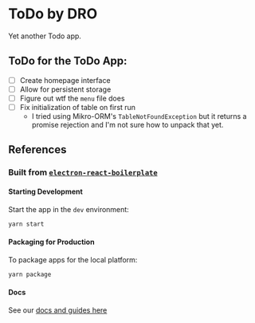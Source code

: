 # ToDo by DRO

Yet another Todo app.

## ToDo for the ToDo App:

- [ ] Create homepage interface
- [ ] Allow for persistent storage
- [ ] Figure out wtf the `menu` file does
- [ ] Fix initialization of table on first run
  - I tried using Mikro-ORM's `TableNotFoundException` but it returns a promise rejection and I'm not sure how to unpack that yet.

## References

### Built from [`electron-react-boilerplate`](https://electron-react-boilerplate.js.org/)

#### Starting Development

Start the app in the `dev` environment:

```bash
yarn start
```

#### Packaging for Production

To package apps for the local platform:

```bash
yarn package
```

#### Docs

See our [docs and guides here](https://electron-react-boilerplate.js.org/docs/installation)
